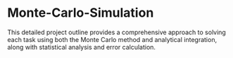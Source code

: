 # Monte-Carlo-Simulation
This detailed project outline provides a comprehensive approach to solving each task using both the Monte Carlo method and analytical integration, along with statistical analysis and error calculation.
